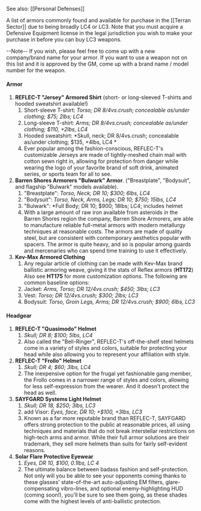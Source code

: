 See also: [[Personal Defenses]]

A list of armors commonly found and available for purchase in the [[Terran Sector]] due to being broadly LC4 or LC3. Note that you must acquire a Defensive Equipment license in the legal jurisdiction you wish to make your purchase in before you can buy LC3 weapons.

--Note--
If you wish, please feel free to come up with a new company/brand name for your armor. If you want to use a weapon not on this list and it is approved by the GM, come up with a brand name / model number for the weapon.
#### Armor
1. **REFLEC-T "Jersey" Armored Shirt** (short- or long-sleeved T-shirts and hooded sweatshirt available!)
	1. Short-sleeve T-shirt: *Torso; DR 8/4vs.crush; concealable as/under clothing; $75; 2lbs; LC4*
	2. Long-sleeve T-shirt: *Arms; DR 8/4vs.crush; concealable as/under clothing; $110, +2lbs, LC4*
	3. Hooded sweatshirt: *Skull, neck; DR 8/4vs.crush; concealable as/under clothing; $135, +4lbs, LC4 *
	4. Ever popular among the fashion-conscious, REFLEC-T's customizable Jerseys are made of tightly-meshed chain mail with cotton sewn right in, allowing for protection from danger while wearing the logo of your favorite brand of soft drink, animated series, or sports team for all to see.
2. **Barren Shores Armorers "Bulwark" Armor**. ("Breastplate", "Bodysuit", and flagship "Bulwark" models available).
	1. "Breastplate": *Torso, Neck; DR 10; $300; 6lbs, LC4*
	2. "Bodysuit": *Torso, Neck, Arms, Legs; DR 10; $750; 15lbs, LC4*
	3. "Bulwark": *Full Body; DR 10; $900; 18lbs; LC4; includes helmet
	4. With a large amount of raw iron available from asteroids in the Barren Shores region the company, Barren Shore Armorers, are able to manufacture reliable full-metal armors with modern metallurgy techniques at reasonable costs. The armors are made of quality steel, but are consistent with contemporary aesthetics popular with spacers. The armor is quite heavy, and so is popular among guards and mercenaries who can spend time training to use it effectively.
3. **Kev-Max Armored Clothing**
	1. Any regular article of clothing can be made with Kev-Max brand ballistic armoring weave, giving it the stats of Reflex armors (**HT172**) Also see **HT175** for more customization options. The following are common baseline options:
	2. Jacket: *Arms, Torso; DR 12/4vs.crush; $450; 3lbs; LC3*
	3. Vest: *Torso; DR 12/4vs.crush; $300; 2lbs; LC3*
	4. Bodysuit: *Torso, Groin Legs, Arms; DR 12/4vs.crush; $900; 6lbs, LC3*
#### Headgear
1. **REFLEC-T "Quasimodo" Helmet**
	1. *Skull; DR 8; $100; 5lbs, LC4*
	2. Also called the "Bell-Ringer", REFLEC-T's off-the-shelf steel helmets come in a variety of styles and colors, suitable for protecting your head while also allowing you to represent your affiliation with style.
2. **REFLEC-T "Frollo" Helmet**
	1. *Skull; DR 4; $60; 3lbs, LC4*
	2. The inexpensive option for the frugal yet fashionable gang member, the Frollo comes in a narrower range of styles and colors, allowing for less self-expression from the wearer. And it doesn't protect the head as well.
3. **SAYFGARD Systems Light Helmet**
	1. *Skull; DR 18, $250; 3lbs, LC3*
	2. add Visor: *Eyes, face; DR 10; +$100, +3lbs, LC3*
	3. Known as a far more reputable brand than REFLEC-T, SAYFGARD offers strong protection to the public at reasonable prices, all using techniques and materials that do not break interstellar restrictions on high-tech arms and armor. While their full armor solutions are their trademark, they sell more helmets than suits for fairly self-evident reasons.
4. **Solar Flare Protective Eyewear**
	1. *Eyes, DR 10, $100, 0.1lbs, LC 4*
	2. The ultimate balance between badass fashion and self-protection. Not only will you be able to see your opponents coming thanks to these glasses' state-of-the-art auto-adjusting EM filters, glare-compensating vibro-lines, and optional enemy-highlighting HUD (coming soon!), you'll be sure to see them going, as these shades come with the highest levels of anti-ballistic protection.